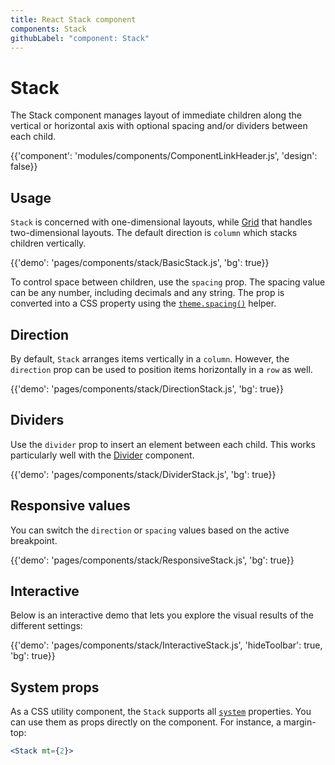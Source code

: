 ```yaml
---
title: React Stack component
components: Stack
githubLabel: "component: Stack"
---
```


# Stack

<p class='description'>The Stack component manages layout of immediate children along the vertical or horizontal axis with optional spacing and/or dividers between each child.</p>

{{'component': 'modules/components/ComponentLinkHeader.js', 'design': false}}

## Usage

`Stack` is concerned with one-dimensional layouts, while [Grid](/components/grid/) that handles two-dimensional layouts. The default direction is `column` which stacks children vertically.

{{'demo': 'pages/components/stack/BasicStack.js', 'bg': true}}

To control space between children, use the `spacing` prop.
The spacing value can be any number, including decimals and any string.
The prop is converted into a CSS property using the [`theme.spacing()`](/customization/spacing/) helper.

## Direction

By default, `Stack` arranges items vertically in a `column`. However, the `direction` prop can be used to position items horizontally in a `row` as well.

{{'demo': 'pages/components/stack/DirectionStack.js', 'bg': true}}

## Dividers

Use the `divider` prop to insert an element between each child. This works particularly well with the [Divider](/components/dividers/) component.

{{'demo': 'pages/components/stack/DividerStack.js', 'bg': true}}

## Responsive values

You can switch the `direction` or `spacing` values based on the active breakpoint.

{{'demo': 'pages/components/stack/ResponsiveStack.js', 'bg': true}}

## Interactive

Below is an interactive demo that lets you explore the visual results of the different settings:

{{'demo': 'pages/components/stack/InteractiveStack.js', 'hideToolbar': true, 'bg': true}}

## System props

As a CSS utility component, the `Stack` supports all [`system`](/system/properties/) properties. You can use them as props directly on the component.
For instance, a margin-top:

```jsx
<Stack mt={2}>
```
